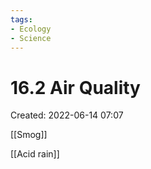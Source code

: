 ```yaml
---
tags:
- Ecology
- Science 
---
```

# 16.2 Air Quality 
Created: 2022-06-14 07:07  

[[Smog]] 

[[Acid rain]]
